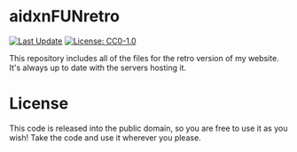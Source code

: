 # aidxnFUNretro
[![Last Update](https://img.shields.io/badge/last_update-20_Dec_2024-blue)](#)
[![License: CC0-1.0](https://img.shields.io/badge/License-CC0_1.0-lightgrey.svg)](http://creativecommons.org/publicdomain/zero/1.0/)

This repository includes all of the files for the retro version of my website. It's always up to date with the servers hosting it.

# License
This code is released into the public domain, so you are free to use it as you wish! Take the code and use it wherever you please.
